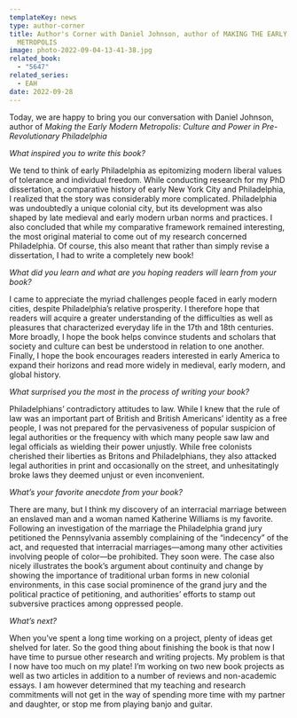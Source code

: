 ```yaml
---
templateKey: news
type: author-corner
title: Author's Corner with Daniel Johnson, author of MAKING THE EARLY MODERN
  METROPOLIS
image: photo-2022-09-04-13-41-38.jpg
related_book:
  - "5647"
related_series:
  - EAH
date: 2022-09-28
---
```

Today, we are happy to bring you our conversation with Daniel Johnson, author of *Making the Early Modern Metropolis: Culture and Power in Pre-Revolutionary Philadelphia*

*What inspired you to write this book?* 

We tend to think of early Philadelphia as epitomizing modern liberal values of tolerance and individual freedom. While conducting research for my PhD dissertation, a comparative history of early New York City and Philadelphia, I realized that the story was considerably more complicated. Philadelphia was undoubtedly a unique colonial city, but its development was also shaped by late medieval and early modern urban norms and practices. I also concluded that while my comparative framework remained interesting, the most original material to come out of my research concerned Philadelphia. Of course, this also meant that rather than simply revise a dissertation, I had to write a completely new book!

*What did you learn and what are you hoping readers will learn from your book?* 

I came to appreciate the myriad challenges people faced in early modern cities, despite Philadelphia’s relative prosperity. I therefore hope that readers will acquire a greater understanding of the difficulties as well as pleasures that characterized everyday life in the 17th and 18th centuries. More broadly, I hope the book helps convince students and scholars that society and culture can best be understood in relation to one another. Finally, I hope the book encourages readers interested in early America to expand their horizons and read more widely in medieval, early modern, and global history.

*What surprised you the most in the process of writing your book?* 

Philadelphians’ contradictory attitudes to law. While I knew that the rule of law was an important part of British and British Americans’ identity as a free people, I was not prepared for the pervasiveness of popular suspicion of legal authorities or the frequency with which many people saw law and legal officials as wielding their power unjustly. While free colonists cherished their liberties as Britons and Philadelphians, they also attacked legal authorities in print and occasionally on the street, and unhesitatingly broke laws they deemed unjust or even inconvenient.

*What’s your favorite anecdote from your book?*

There are many, but I think my discovery of an interracial marriage between an enslaved man and a woman named Katherine Williams is my favorite. Following an investigation of the marriage the Philadelphia grand jury petitioned the Pennsylvania assembly complaining of the “indecency” of the act, and requested that interracial marriages—among many other activities involving people of color—be prohibited. They soon were. The case also nicely illustrates the book’s argument about continuity and change by showing the importance of traditional urban forms in new colonial environments, in this case social prominence of the grand jury and the political practice of petitioning, and authorities’ efforts to stamp out subversive practices among oppressed people. 

*What’s next?* 

When you’ve spent a long time working on a project, plenty of ideas get shelved for later. So the good thing about finishing the book is that now I have time to pursue other research and writing projects. My problem is that I now have too much on my plate! I’m working on two new book projects as well as two articles in addition to a number of reviews and non-academic essays. I am however determined that my teaching and research commitments will not get in the way of spending more time with my partner and daughter, or stop me from playing banjo and guitar.